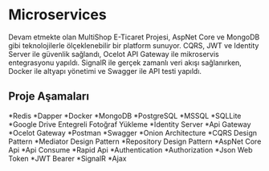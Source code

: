 # Microservices
Devam etmekte olan MultiShop E-Ticaret Projesi, AspNet Core ve MongoDB gibi teknolojilerle ölçeklenebilir bir platform sunuyor. CQRS, JWT ve Identity Server ile güvenlik sağlandı, Ocelot API Gateway ile mikroservis entegrasyonu yapıldı. SignalR ile gerçek zamanlı veri akışı sağlanırken, Docker ile altyapı yönetimi ve Swagger ile API testi yapıldı. 

## Proje Aşamaları
*Redis
*Dapper
*Docker
*MongoDB
*PostgreSQL
*MSSQL
*SQLLite
*Google Drive Entegreli Fotoğraf Yükleme
*Identity Server
*Api Gateway
*Ocelot Gateway
*Postman
*Swagger
*Onion Architecture
*CQRS Design Pattern
*Mediator Design Pattern
*Repository Design Pattern
*AspNet Core Api
*Api Consume
*Rapid Api
*Authentication
*Authorization
*Json Web Token
*JWT Bearer
*SignalR
*Ajax
